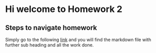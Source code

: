 # Hi welcome to Homework 2
## Steps to navigate homework
Simply go to the following [link]("https://github.com/vibudh2209/STAT545-hw-Agrawal-Vibudh/blob/master/hw02/Exploring_Gapminder.md") and you will find the markdown file with further sub heading and all the work done.
